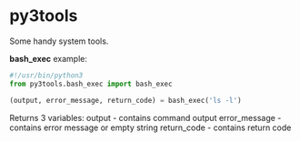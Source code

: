 # py3tools
Some handy system tools.

**bash_exec** example:
```python
#!/usr/bin/python3
from py3tools.bash_exec import bash_exec

(output, error_message, return_code) = bash_exec('ls -l')
```
Returns 3 variables:
output - contains command output
error_message - contains error message or empty string
return_code - contains return code
